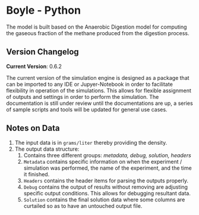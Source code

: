 # Boyle - Python

The model is built based on the Anaerobic Digestion model for computing the gaseous fraction of the methane produced from the digestion process.

## Version Changelog

**Current Version**: 0.6.2

The current version of the simulation engine is designed as a package that can be imported to any IDE or Jupyer-Notebook in order to facilitate flexibility in operation of the simulations. This allows for flexible assignment of outputs and settings in order to perform the simulation. The documentation is still under review until the documentations are up, a series of sample scripts and tools will be updated for general use cases.

## Notes on Data

1. The input data is in `grams/liter` thereby providing the density.
2. The output data structure:
    1. Contains three different groups: *metadata, debug, solution, headers*
    2. `Metadata` contains specific information on when the experiment / simulation was performed, the name of the experiment, and the time it finished.
    3. `Headers` contains the header items for parsing the outputs properly.
    4. `Debug` contains the output of results without removing are adjusting specific output conditions. This allows for debugging resultant data.
    5. `Solution` contains the final solution data where some columns are curtailed so as to have an untouched output file.
